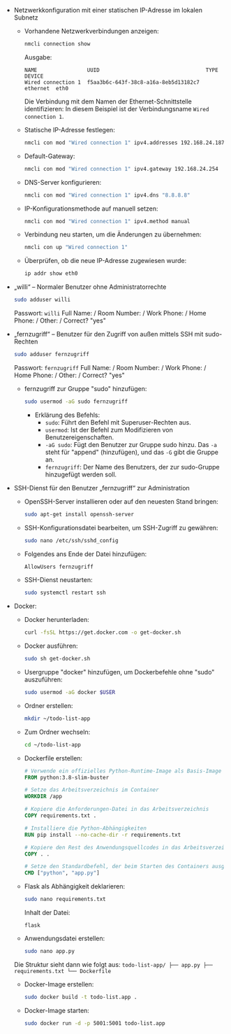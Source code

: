 - Netzwerkkonfiguration mit einer statischen IP-Adresse im lokalen Subnetz
    - Vorhandene Netzwerkverbindungen anzeigen:
        ```sh
        nmcli connection show
        ```
        Ausgabe:
        ```
        NAME                UUID                                  TYPE      DEVICE
        Wired connection 1  f5aa3b6c-643f-38c8-a16a-8eb5d13182c7  ethernet  eth0
        ```
        Die Verbindung mit dem Namen der Ethernet-Schnittstelle identifizieren:
        In diesem Beispiel ist der Verbindungsname `Wired connection 1`.

    - Statische IP-Adresse festlegen:
        ```sh
        nmcli con mod "Wired connection 1" ipv4.addresses 192.168.24.187/24
        ```

    - Default-Gateway:
        ```sh
        nmcli con mod "Wired connection 1" ipv4.gateway 192.168.24.254
        ```
        
    - DNS-Server konfigurieren:
        ```sh
        nmcli con mod "Wired connection 1" ipv4.dns "8.8.8.8"
        ```

    - IP-Konfigurationsmethode auf manuell setzen:
        ```sh
        nmcli con mod "Wired connection 1" ipv4.method manual
        ```

    - Verbindung neu starten, um die Änderungen zu übernehmen:
        ```sh
        nmcli con up "Wired connection 1"
        ```

    - Überprüfen, ob die neue IP-Adresse zugewiesen wurde:
        ```sh
        ip addr show eth0
        ```

- „willi“ – Normaler Benutzer ohne Administratorrechte
    ```sh
    sudo adduser willi
    ```
    Passwort: `willi`
    Full Name: /
    Room Number: /
    Work Phone: /
    Home Phone: /
    Other: /
    Correct? "yes"

- „fernzugriff“ – Benutzer für den Zugriff von außen mittels SSH mit sudo-Rechten
    ```sh
    sudo adduser fernzugriff
    ```
    Passwort: `fernzugriff`
    Full Name: /
    Room Number: /
    Work Phone: /
    Home Phone: /
    Other: /
    Correct? "yes"

    - fernzugriff zur Gruppe "sudo" hinzufügen:
        ```sh
        sudo usermod -aG sudo fernzugriff
        ```
        - Erklärung des Befehls:
            - `sudo`: Führt den Befehl mit Superuser-Rechten aus.
            - `usermod`: Ist der Befehl zum Modifizieren von Benutzereigenschaften.
            - `-aG sudo`: Fügt den Benutzer zur Gruppe sudo hinzu. Das `-a` steht für "append" (hinzufügen), und das `-G` gibt die Gruppe an.
            - `fernzugriff`: Der Name des Benutzers, der zur sudo-Gruppe hinzugefügt werden soll.

- SSH-Dienst für den Benutzer „fernzugriff“ zur Administration
    - OpenSSH-Server installieren oder auf den neuesten Stand bringen:
        ```sh
        sudo apt-get install openssh-server
        ```
    - SSH-Konfigurationsdatei bearbeiten, um SSH-Zugriff zu gewähren:
        ```sh
        sudo nano /etc/ssh/sshd_config
        ```
    - Folgendes ans Ende der Datei hinzufügen:
        ```sh
        AllowUsers fernzugriff
        ```
    - SSH-Dienst neustarten:
        ```sh
        sudo systemctl restart ssh
        ```

- Docker:
    - Docker herunterladen:
        ```sh
        curl -fsSL https://get.docker.com -o get-docker.sh
        ```
    - Docker ausführen:
        ```sh
        sudo sh get-docker.sh
        ```
    - Usergruppe "docker" hinzufügen, um Dockerbefehle ohne "sudo" auszuführen:
        ```sh
        sudo usermod -aG docker $USER
        ```
    - Ordner erstellen:
        ```sh
        mkdir ~/todo-list-app
        ```
    - Zum Ordner wechseln:
        ```sh
        cd ~/todo-list-app
        ```
    - Dockerfile erstellen:
        ```dockerfile
        # Verwende ein offizielles Python-Runtime-Image als Basis-Image
        FROM python:3.8-slim-buster

        # Setze das Arbeitsverzeichnis im Container
        WORKDIR /app

        # Kopiere die Anforderungen-Datei in das Arbeitsverzeichnis
        COPY requirements.txt .

        # Installiere die Python-Abhängigkeiten
        RUN pip install --no-cache-dir -r requirements.txt

        # Kopiere den Rest des Anwendungsquellcodes in das Arbeitsverzeichnis
        COPY . .

        # Setze den Standardbefehl, der beim Starten des Containers ausgeführt wird
        CMD ["python", "app.py"]
        ```
    - Flask als Abhängigkeit deklarieren:
        ```sh
        sudo nano requirements.txt
        ```
        Inhalt der Datei:
        ```
        flask
        ```
    - Anwendungsdatei erstellen:
        ```sh
        sudo nano app.py
        ```
    Die Struktur sieht dann wie folgt aus:
        ```
        todo-list-app/
        ├── app.py
        ├── requirements.txt
        └── Dockerfile
        ```
    - Docker-Image erstellen:
        ```sh
        sudo docker build -t todo-list.app .
        ```
    - Docker-Image starten:
        ```sh
        sudo docker run -d -p 5001:5001 todo-list.app
        ```
